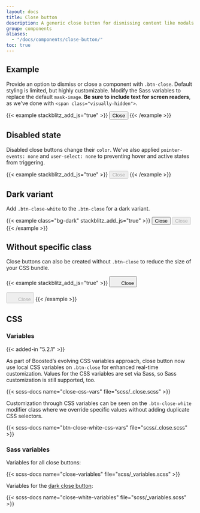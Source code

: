 ```yaml
---
layout: docs
title: Close button
description: A generic close button for dismissing content like modals and alerts.
group: components
aliases:
  - "/docs/components/close-button/"
toc: true
---
```


## Example

Provide an option to dismiss or close a component with `.btn-close`. Default styling is limited, but highly customizable. Modify the Sass variables to replace the default `mask-image`. **Be sure to include text for screen readers**, as we've done with `<span class="visually-hidden">`.

{{< example stackblitz_add_js="true" >}}
<button type="button" class="btn-close" data-bs-toggle="tooltip" data-bs-placement="bottom" data-bs-title="Close"><span class="visually-hidden">Close</span></button>
{{< /example >}}

## Disabled state

Disabled close buttons change their `color`. We've also applied `pointer-events: none` and `user-select: none` to preventing hover and active states from triggering.

{{< example stackblitz_add_js="true" >}}
<button type="button" class="btn-close" disabled data-bs-toggle="tooltip" data-bs-placement="bottom" data-bs-title="Close"><span class="visually-hidden">Close</span></button>
{{< /example >}}

## Dark variant

Add `.btn-close-white` to the `.btn-close` for a dark variant.

{{< example class="bg-dark" stackblitz_add_js="true" >}}
<button type="button" class="btn-close btn-close-white" data-bs-toggle="tooltip" data-bs-placement="bottom" data-bs-title="Close"><span class="visually-hidden">Close</span></button>
<button type="button" class="btn-close btn-close-white" disabled data-bs-toggle="tooltip" data-bs-placement="bottom" data-bs-title="Close"><span class="visually-hidden">Close</span></button>
{{< /example >}}

## Without specific class

Close buttons can also be created without `.btn-close` to reduce the size of your CSS bundle.

{{< example stackblitz_add_js="true" >}}
<button type="button" class="btn btn-icon btn-no-outline" data-bs-toggle="tooltip" data-bs-placement="bottom" data-bs-title="Close">
  <svg width="1.25rem" height="1.25rem" fill="currentColor" aria-hidden="true" focusable="false"><use xlink:href="/docs/{{< param docs_version >}}/assets/img/boosted-sprite.svg#delete"></use></svg>
  <span class="visually-hidden">Close</span>
</button>

<button type="button" class="btn btn-icon btn-no-outline" disabled data-bs-toggle="tooltip" data-bs-placement="bottom" data-bs-title="Close">
  <svg width="1.25rem" height="1.25rem" fill="currentColor" aria-hidden="true" focusable="false"><use xlink:href="/docs/{{< param docs_version >}}/assets/img/boosted-sprite.svg#delete"></use></svg>
  <span class="visually-hidden">Close</span>
</button>
{{< /example >}}

## CSS

### Variables

{{< added-in "5.2.1" >}}

As part of Boosted’s evolving CSS variables approach, close button now use local CSS variables on `.btn-close` for enhanced real-time customization. Values for the CSS variables are set via Sass, so Sass customization is still supported, too.

{{< scss-docs name="close-css-vars" file="scss/_close.scss" >}}

Customization through CSS variables can be seen on the `.btn-close-white` modifier class where we override specific values without adding duplicate CSS selectors.

{{< scss-docs name="btn-close-white-css-vars" file="scss/_close.scss" >}}

### Sass variables

Variables for all close buttons:

{{< scss-docs name="close-variables" file="scss/_variables.scss" >}}

Variables for the [dark close button](#dark-variant):

{{< scss-docs name="close-white-variables" file="scss/_variables.scss" >}}
